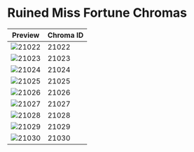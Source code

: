 # Ruined Miss Fortune Chromas

| Preview | Chroma ID |
|---------|-----------|
| ![21022](https://raw.communitydragon.org/latest/plugins/rcp-be-lol-game-data/global/default/v1/champion-chroma-images/21/21022.png) | 21022 |
| ![21023](https://raw.communitydragon.org/latest/plugins/rcp-be-lol-game-data/global/default/v1/champion-chroma-images/21/21023.png) | 21023 |
| ![21024](https://raw.communitydragon.org/latest/plugins/rcp-be-lol-game-data/global/default/v1/champion-chroma-images/21/21024.png) | 21024 |
| ![21025](https://raw.communitydragon.org/latest/plugins/rcp-be-lol-game-data/global/default/v1/champion-chroma-images/21/21025.png) | 21025 |
| ![21026](https://raw.communitydragon.org/latest/plugins/rcp-be-lol-game-data/global/default/v1/champion-chroma-images/21/21026.png) | 21026 |
| ![21027](https://raw.communitydragon.org/latest/plugins/rcp-be-lol-game-data/global/default/v1/champion-chroma-images/21/21027.png) | 21027 |
| ![21028](https://raw.communitydragon.org/latest/plugins/rcp-be-lol-game-data/global/default/v1/champion-chroma-images/21/21028.png) | 21028 |
| ![21029](https://raw.communitydragon.org/latest/plugins/rcp-be-lol-game-data/global/default/v1/champion-chroma-images/21/21029.png) | 21029 |
| ![21030](https://raw.communitydragon.org/latest/plugins/rcp-be-lol-game-data/global/default/v1/champion-chroma-images/21/21030.png) | 21030 |